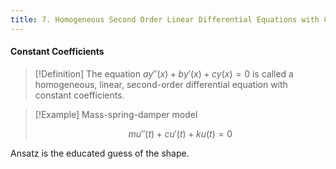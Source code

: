 ```yaml
---
title: 7. Homogeneous Second Order Linear Differential Equations with Constant Coefficients
---
```


#### Constant Coefficients
>[!Definition]
>The equation $ay''(x)+by'(x)+cy(x)=0$ is called a homogeneous, linear, second-order differential equation with constant coefficients.

>[!Example]
>Mass-spring-damper model
>
>$$mu''(t)+cu'(t)+ku(t)=0$$

Ansatz is the educated guess of the shape.

